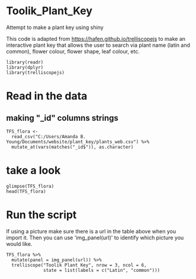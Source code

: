 # Toolik_Plant_Key
Attempt to make a plant key using shiny 

This code is adapted from https://hafen.github.io/trelliscopejs
to make an interactive plant key that allows the user to search via plant name (latin and common), flower colour, flower shape, leaf colour, etc. 


```{r message = FALSE, warning = FALSE}
library(readr)
library(dplyr)
library(trelliscopejs)
```

# Read in the data 
## making "_id" columns strings

```{r include = FALSE}
TFS_flora <-
  read_csv("C:/Users/Amanda B. Young/Documents/website/plant_key/plants_web.csv") %>%
  mutate_at(vars(matches("_id$")), as.character)
```

# take a look
```{r }
glimpse(TFS_flora)
head(TFS_flora)
```

# Run the script
If using a picture make sure there is a url in the table above when you import it.  Then you can use 'img_panel(url)' to identify which picture you would like.

```{r flora}
TFS_flora %>%
  mutate(panel = img_panel(url)) %>%
  trelliscope("Toolik Plant Key", nrow = 3, ncol = 6,
              state = list(labels = c("Latin", "common")))
```
